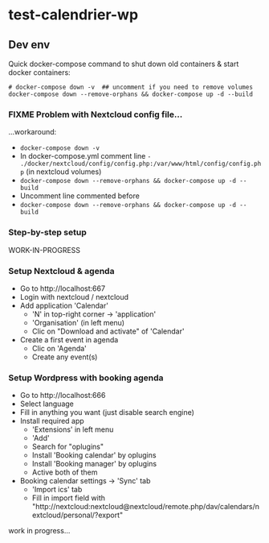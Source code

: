 # test-calendrier-wp

## Dev env

Quick docker-compose command to shut down old containers & start docker containers:

```
# docker-compose down -v  ## uncomment if you need to remove volumes
docker-compose down --remove-orphans && docker-compose up -d --build
```

### FIXME Problem with Nextcloud config file...

...workaround:

- `docker-compose down -v`
- In docker-compose.yml comment line `- ./docker/nextcloud/config/config.php:/var/www/html/config/config.php` (in nextcloud volumes)
- `docker-compose down --remove-orphans && docker-compose up -d --build`
- Uncomment line commented before
- `docker-compose down --remove-orphans && docker-compose up -d --build`

### Step-by-step setup

WORK-IN-PROGRESS

### Setup Nextcloud & agenda

- Go to http://localhost:667
- Login with nextcloud / nextcloud
- Add application 'Calendar'
    - 'N' in top-right corner -> 'application'
    - 'Organisation' (in left menu)
    - Clic on "Download and activate" of 'Calendar'
- Create a first event in agenda
    - Clic on 'Agenda'
    - Create any event(s)

### Setup Wordpress with booking agenda

- Go to http://localhost:666
- Select language
- Fill in anything you want (just disable search engine)
- Install required app
    - 'Extensions' in left menu
    - 'Add'
    - Search for "oplugins"
    - Install 'Booking calendar' by oplugins
    - Install 'Booking manager' by oplugins
    - Active both of them
- Booking calendar settings -> 'Sync' tab
    - 'Import ics' tab
    - Fill in import field with "http://nextcloud:nextcloud@nextcloud/remote.php/dav/calendars/nextcloud/personal/?export"

work in progress...
